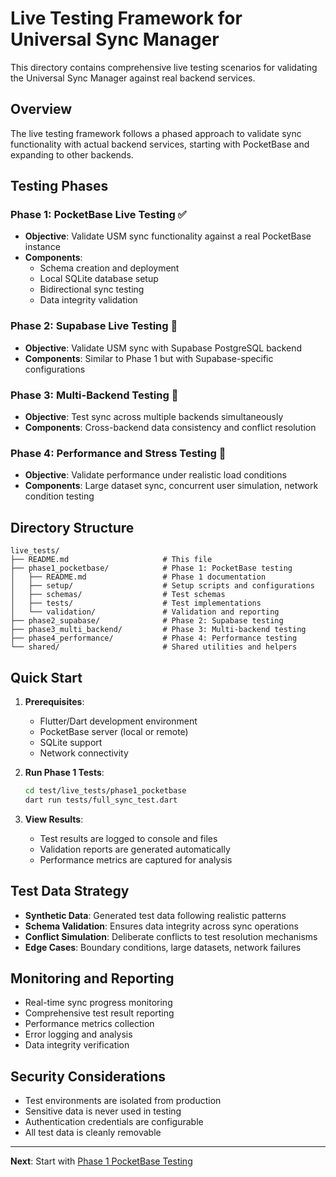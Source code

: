 # Live Testing Framework for Universal Sync Manager

This directory contains comprehensive live testing scenarios for validating the Universal Sync Manager against real backend services.

## Overview

The live testing framework follows a phased approach to validate sync functionality with actual backend services, starting with PocketBase and expanding to other backends.

## Testing Phases

### Phase 1: PocketBase Live Testing ✅
- **Objective**: Validate USM sync functionality against a real PocketBase instance
- **Components**:
  - Schema creation and deployment
  - Local SQLite database setup
  - Bidirectional sync testing
  - Data integrity validation

### Phase 2: Supabase Live Testing 🔄
- **Objective**: Validate USM sync with Supabase PostgreSQL backend
- **Components**: Similar to Phase 1 but with Supabase-specific configurations

### Phase 3: Multi-Backend Testing 🔄
- **Objective**: Test sync across multiple backends simultaneously
- **Components**: Cross-backend data consistency and conflict resolution

### Phase 4: Performance and Stress Testing 🔄
- **Objective**: Validate performance under realistic load conditions
- **Components**: Large dataset sync, concurrent user simulation, network condition testing

## Directory Structure

```
live_tests/
├── README.md                     # This file
├── phase1_pocketbase/            # Phase 1: PocketBase testing
│   ├── README.md                 # Phase 1 documentation
│   ├── setup/                    # Setup scripts and configurations
│   ├── schemas/                  # Test schemas
│   ├── tests/                    # Test implementations
│   └── validation/               # Validation and reporting
├── phase2_supabase/              # Phase 2: Supabase testing
├── phase3_multi_backend/         # Phase 3: Multi-backend testing
├── phase4_performance/           # Phase 4: Performance testing
└── shared/                       # Shared utilities and helpers
```

## Quick Start

1. **Prerequisites**:
   - Flutter/Dart development environment
   - PocketBase server (local or remote)
   - SQLite support
   - Network connectivity

2. **Run Phase 1 Tests**:
   ```bash
   cd test/live_tests/phase1_pocketbase
   dart run tests/full_sync_test.dart
   ```

3. **View Results**:
   - Test results are logged to console and files
   - Validation reports are generated automatically
   - Performance metrics are captured for analysis

## Test Data Strategy

- **Synthetic Data**: Generated test data following realistic patterns
- **Schema Validation**: Ensures data integrity across sync operations
- **Conflict Simulation**: Deliberate conflicts to test resolution mechanisms
- **Edge Cases**: Boundary conditions, large datasets, network failures

## Monitoring and Reporting

- Real-time sync progress monitoring
- Comprehensive test result reporting
- Performance metrics collection
- Error logging and analysis
- Data integrity verification

## Security Considerations

- Test environments are isolated from production
- Sensitive data is never used in testing
- Authentication credentials are configurable
- All test data is cleanly removable

---

**Next**: Start with [Phase 1 PocketBase Testing](phase1_pocketbase/README.md)
